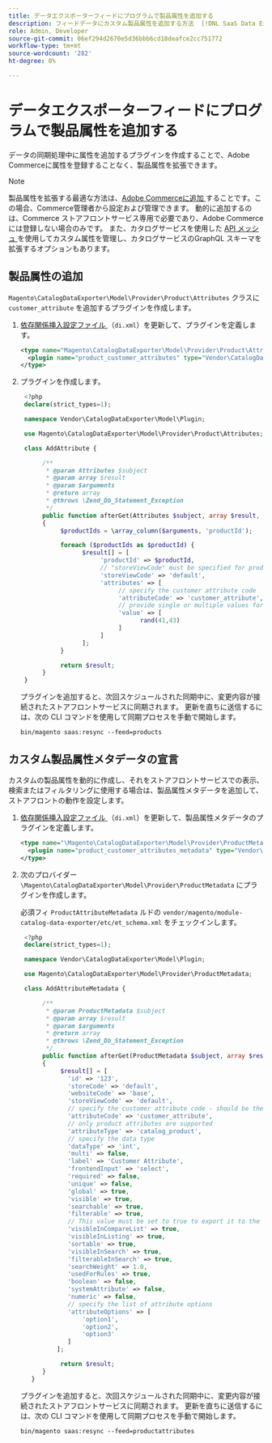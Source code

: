 ```yaml
---
title: データエクスポーターフィードにプログラムで製品属性を追加する
description: フィードデータにカスタム製品属性を追加する方法  [!DNL SaaS Data Export]  説明します。
role: Admin, Developer
source-git-commit: 06ef294d2670e5d36bbb6cd18deafce2cc751772
workflow-type: tm+mt
source-wordcount: '282'
ht-degree: 0%

---
```


# データエクスポーターフィードにプログラムで製品属性を追加する

データの同期処理中に属性を追加するプラグインを作成することで、Adobe Commerceに属性を登録することなく、製品属性を拡張できます。

>[!NOTE]
>
>製品属性を拡張する最適な方法は、[Adobe Commerceに追加 ](extensibility-and-customizations.md#add-product-attributes-to-adobe-commerce) することです。この場合、Commerce管理者から設定および管理できます。 動的に追加するのは、Commerce ストアフロントサービス専用で必要であり、Adobe Commerceには登録しない場合のみです。 また、カタログサービスを使用した [API メッシュ ](../catalog-service/mesh.md) を使用してカスタム属性を管理し、カタログサービスのGraphQL スキーマを拡張するオプションもあります。

## 製品属性の追加

`Magento\CatalogDataExporter\Model\Provider\Product\Attributes` クラスに `customer_attribute` を追加するプラグインを作成します。

1. [ 依存関係挿入設定ファイル ](https://developer.adobe.com/commerce/php/development/build/dependency-injection-file/) （`di.xml`）を更新して、プラグインを定義します。

   ```xml
   <type name="Magento\CatalogDataExporter\Model\Provider\Product\Attributes">
     <plugin name="product_customer_attributes" type="Vendor\CatalogDataExporter\Model\Plugin\AddAttribute"/>
   </type>
   ```

1. プラグインを作成します。

   ```php
    <?php
    declare(strict_types=1);
   
    namespace Vendor\CatalogDataExporter\Model\Plugin;
   
    use Magento\CatalogDataExporter\Model\Provider\Product\Attributes;
   
    class AddAttribute {
   
         /**
          * @param Attributes $subject
          * @param array $result
          * @param $arguments
          * @return array
          * @throws \Zend_Db_Statement_Exception
          */
         public function afterGet(Attributes $subject, array $result, $arguments): array
         {
              $productIds = \array_column($arguments, 'productId');
   
              foreach ($productIds as $productId) {
                    $result[] = [
                         'productId' => $productId,
                         // "storeViewCode" must be specified for products where the customer attribute value should be set
                         'storeViewCode' => 'default',
                         'attributes' => [
                              // specify the customer attribute code
                              'attributeCode' => 'customer_attribute',
                              // provide single or multiple values for the attribute
                              'value' => [
                                    rand(41,43)
                              ]
                         ]
                    ];
              }
   
              return $result;
         }
    }
   ```

   プラグインを追加すると、次回スケジュールされた同期中に、変更内容が接続されたストアフロントサービスに同期されます。 更新を直ちに送信するには、次の CLI コマンドを使用して同期プロセスを手動で開始します。

   ```
   bin/magento saas:resync --feed=products
   ```

## カスタム製品属性メタデータの宣言

カスタムの製品属性を動的に作成し、それをストアフロントサービスでの表示、検索またはフィルタリングに使用する場合は、製品属性メタデータを追加して、ストアフロントの動作を設定します。

1. [ 依存関係挿入設定ファイル ](https://developer.adobe.com/commerce/php/development/build/dependency-injection-file/) （`di.xml`）を更新して、製品属性メタデータのプラグインを定義します。

   ```xml
   <type name="\Magento\CatalogDataExporter\Model\Provider\ProductMetadata">
     <plugin name="product_customer_attributes_metadata" type="Vendor\CatalogDataExporter\Model\Plugin\AddAttributeMetadata"/>
   </type>
   ```

1. 次のプロバイダー `\Magento\CatalogDataExporter\Model\Provider\ProductMetadata` にプラグインを作成します。

   必須フィ `ProductAttributeMetadata` ルドの `vendor/magento/module-catalog-data-exporter/etc/et_schema.xml` をチェックインします。

   ```php
    <?php
    declare(strict_types=1);
   
    namespace Vendor\CatalogDataExporter\Model\Plugin;
   
    use Magento\CatalogDataExporter\Model\Provider\ProductMetadata;
   
    class AddAttributeMetadata {
   
         /**
          * @param ProductMetadata $subject
          * @param array $result
          * @param $arguments
          * @return array
          * @throws \Zend_Db_Statement_Exception
          */
         public function afterGet(ProductMetadata $subject, array $result, $arguments): array
         {
              $result[] = [
                'id' => '123',
                'storeCode' => 'default',
                'websiteCode' => 'base',
                'storeViewCode' => 'default',
                // specify the customer attribute code - should be the same as used in the products attributes plugin
                'attributeCode' => 'customer_attribute',
                // only product attributes are supported
                'attributeType' => 'catalog_product',
                // specify the data type
                'dataType' => 'int',
                'multi' => false,
                'label' => 'Customer Attribute',
                'frontendInput' => 'select',
                'required' => false,
                'unique' => false,
                'global' => true,
                'visible' => true,
                'searchable' => true,
                'filterable' => true,
                // This value must be set to true to export it to the storefront services
                'visibleInCompareList' => true,
                'visibleInListing' => true,
                'sortable' => true,
                'visibleInSearch' => true,
                'filterableInSearch' => true,
                'searchWeight' => 1.0,
                'usedForRules' => true,
                'boolean' => false,
                'systemAttribute' => false,
                'numeric' => false,
                // specify the list of attribute options
                'attributeOptions' => [
                    'option1',
                    'option2',
                    'option3'
                ]
             ];
   
              return $result;
         }
      }
   ```

   プラグインを追加すると、次回スケジュールされた同期中に、変更内容が接続されたストアフロントサービスに同期されます。 更新を直ちに送信するには、次の CLI コマンドを使用して同期プロセスを手動で開始します。

   ```
   bin/magento saas:resync --feed=productattributes
   ```




